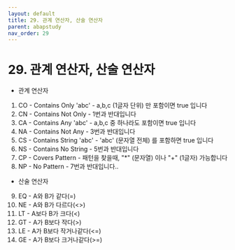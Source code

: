 ```yaml
---
layout: default
title: 29. 관계 연산자, 산술 연산자
parent: abapstudy
nav_order: 29
---
```


# 29. 관계 연산자, 산술 연산자

* 관계 연산자
1. CO - Contains Only 'abc' - a,b,c (1글자 단위) 만 포함이면 true 입니다
2. CN - Contains Not Only - 1번과 반대입니다
3. CA - Contains Any 'abc' - a,b,c 중 하나라도 포함이면 true 입니다
4. NA - Contains Not Any - 3번과 반대입니다
5. CS - Contains String 'abc' - 'abc' (문자열 전체) 를 포함하면 true 입니다
6. NS - Contains No String - 5번과 반대입니다
7. CP - Covers Pattern - 패턴을 찾을때, "*" (문자열) 이나 "+" (1글자) 가능합니다
8. NP - No Pattern - 7번과 반대입니다..

* 산술 연산자
9.  EQ - A와 B가 같다(=)
10. NE - A와 B가 다르다(<>)
11. LT - A보다 B가 크다(<)
12. GT - A가 B보다 작다(>)
13. LE - A가 B보다 작거나같다(<=)
14. GE - A가 B보다 크거나같다(>=)

